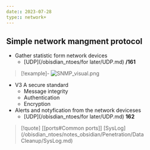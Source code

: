 ```yaml
---
date:: 2023-07-28
type:: network+
---
```

## Simple network mangment protocol 

- Gather statistic form network devices
	- [UDP](/obisdian_ntoes/for later/UDP.md) **/161** 

>[!example]-
>![SNMP_visual.png](/static/SNMP_visual.png)

- V3 A secure standard 
	- Message integrity 
	- Authentication
	- Encryption 
- Alerts and notyfication from the network deviceses 
	- [UDP](/obisdian_ntoes/for later/UDP.md) **162**


>[!quote] [[ports#Common ports]] [SysLog](/obisdian_ntoes/notes_obsidian/Penetration/Data Cleanup/SysLog.md)